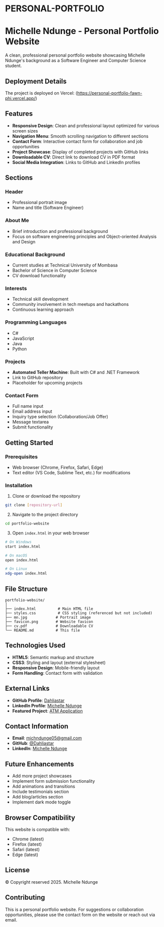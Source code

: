 # PERSONAL-PORTFOLIO
# Michelle Ndunge - Personal Portfolio Website

A clean, professional personal portfolio website showcasing Michelle Ndunge's background as a Software Engineer and Computer Science student.

## Deployment Details

The project is deployed on Vercel: (https://personal-portfolio-fawn-phi.vercel.app/)

## Features

- **Responsive Design**: Clean and professional layout optimized for various screen sizes
- **Navigation Menu**: Smooth scrolling navigation to different sections
- **Contact Form**: Interactive contact form for collaboration and job opportunities
- **Project Showcase**: Display of completed projects with GitHub links
- **Downloadable CV**: Direct link to download CV in PDF format
- **Social Media Integration**: Links to GitHub and LinkedIn profiles

## Sections

### Header
- Professional portrait image
- Name and title (Software Engineer)

### About Me
- Brief introduction and professional background
- Focus on software engineering principles and Object-oriented Analysis and Design

### Educational Background
- Current studies at Technical University of Mombasa
- Bachelor of Science in Computer Science
- CV download functionality

### Interests
- Technical skill development
- Community involvement in tech meetups and hackathons
- Continuous learning approach

### Programming Languages
- C#
- JavaScript
- Java
- Python

### Projects
- **Automated Teller Machine**: Built with C# and .NET Framework
- Link to GitHub repository
- Placeholder for upcoming projects

### Contact Form
- Full name input
- Email address input
- Inquiry type selection (Collaboration/Job Offer)
- Message textarea
- Submit functionality

## Getting Started

### Prerequisites
- Web browser (Chrome, Firefox, Safari, Edge)
- Text editor (VS Code, Sublime Text, etc.) for modifications

### Installation

1. Clone or download the repository
```bash
git clone [repository-url]
```

2. Navigate to the project directory
```bash
cd portfolio-website
```

3. Open `index.html` in your web browser
```bash
# On Windows
start index.html

# On macOS
open index.html

# On Linux
xdg-open index.html
```

## File Structure

```
portfolio-website/
│
├── index.html          # Main HTML file
├── styles.css          # CSS styling (referenced but not included)
├── mn.jpg             # Portrait image
├── favicon.png        # Website favicon
├── cv.pdf             # Downloadable CV
└── README.md          # This file
```

## Technologies Used

- **HTML5**: Semantic markup and structure
- **CSS3**: Styling and layout (external stylesheet)
- **Responsive Design**: Mobile-friendly layout
- **Form Handling**: Contact form with validation

## External Links

- **GitHub Profile**: [Dahliastar](https://github.com/Dahliastar)
- **LinkedIn Profile**: [Michelle Ndunge](https://www.linkedin.com/in/michelle-ndunge-7815482a2/)
- **Featured Project**: [ATM Application](https://github.com/Dahliastar/ATMapp)

## Contact Information

- **Email**: michndunge05@gmail.com
- **GitHub**: [@Dahliastar](https://github.com/Dahliastar)
- **LinkedIn**: [Michelle Ndunge](https://www.linkedin.com/in/michelle-ndunge-7815482a2/)

## Future Enhancements

- Add more project showcases
- Implement form submission functionality
- Add animations and transitions
- Include testimonials section
- Add blog/articles section
- Implement dark mode toggle

## Browser Compatibility

This website is compatible with:
- Chrome (latest)
- Firefox (latest)
- Safari (latest)
- Edge (latest)

## License

© Copyright reserved 2025. Michelle Ndunge

## Contributing

This is a personal portfolio website. For suggestions or collaboration opportunities, please use the contact form on the website or reach out via email.
